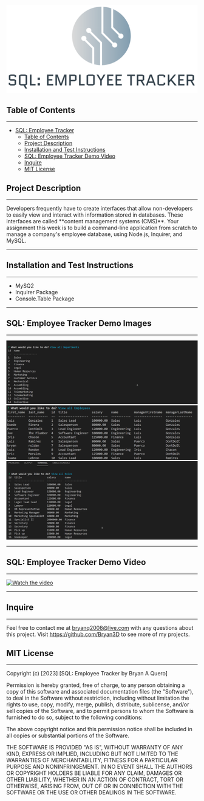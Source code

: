 <p align="center">
<img src="assets\img\2023-01-06 20_14_50-Gray and White Circle Logo _ DesignEvo Logo Maker.png"/>
</p>

## Table of Contents
--- 
- [SQL: Employee Tracker](#sql-employee-tracker)
  - [Table of Contents](#table-of-contents)
  - [Project Description](#project-description)
  - [Installation and Test Instructions](#installation-and-test-instructions)
  - [SQL: Employee Tracker Demo Video](#sql-employee-tracker-demo-video)
  - [Inquire](#inquire)
  - [MIT License](#mit-license)


## Project Description
--- 
<p>
Developers frequently have to create interfaces that allow non-developers to easily view and interact with information stored in databases. These interfaces are called **content management systems (CMS)**. Your assignment this week is to build a command-line application from scratch to manage a company's employee database, using Node.js, Inquirer, and MySQL.
</p>

---
## Installation and Test Instructions
---
- MySQ2
- Inquirer Package
- Console.Table Package
---

## SQL: Employee Tracker Demo Images
---

![Alt text](assets/img/2023-01-06%2019_46_23-server.js%20-%20SQL-Employee-Tracker%20-%20Visual%20Studio%20Code.png)
![Alt text](assets/img/2023-01-06%2019_47_42-server.js%20-%20SQL-Employee-Tracker%20-%20Visual%20Studio%20Code.png)
![Alt text](assets/img/2023-01-06%2019_48_04-server.js%20-%20SQL-Employee-Tracker%20-%20Visual%20Studio%20Code.png)

---
## SQL: Employee Tracker Demo Video
---

[![Watch the video](https://i.imgur.com/vKb2F1B.png)](https://youtu.be/JyxdY3A-n0o)




---

## Inquire

---
Feel free to contact me at bryanq2008@live.com with any questions about this project. Visit <https://github.com/Bryan3D> to see more of my projects.



## MIT License
---

Copyright (c) [2023] [SQL: Employee Tracker by Bryan A Quero]

Permission is hereby granted, free of charge, to any person obtaining a copy
of this software and associated documentation files (the "Software"), to deal
in the Software without restriction, including without limitation the rights
to use, copy, modify, merge, publish, distribute, sublicense, and/or sell
copies of the Software, and to permit persons to whom the Software is
furnished to do so, subject to the following conditions:

The above copyright notice and this permission notice shall be included in all
copies or substantial portions of the Software.

THE SOFTWARE IS PROVIDED "AS IS", WITHOUT WARRANTY OF ANY KIND, EXPRESS OR
IMPLIED, INCLUDING BUT NOT LIMITED TO THE WARRANTIES OF MERCHANTABILITY,
FITNESS FOR A PARTICULAR PURPOSE AND NONINFRINGEMENT. IN NO EVENT SHALL THE
AUTHORS OR COPYRIGHT HOLDERS BE LIABLE FOR ANY CLAIM, DAMAGES OR OTHER
LIABILITY, WHETHER IN AN ACTION OF CONTRACT, TORT OR OTHERWISE, ARISING FROM,
OUT OF OR IN CONNECTION WITH THE SOFTWARE OR THE USE OR OTHER DEALINGS IN THE
SOFTWARE.
